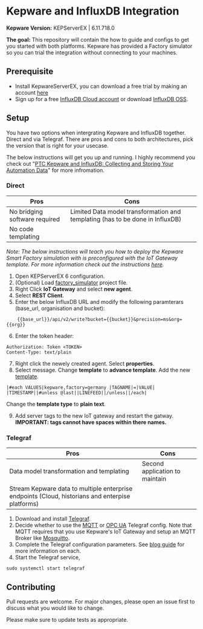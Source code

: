 ﻿# Kepware and InfluxDB Integration

 **Kepware Version:** KEPServerEX | 6.11.718.0

**The goal:**
This repository will contain the how to guide and configs to get you started with both platforms. Kepware has provided a Factory simulator so you can trial the integration without connecting to your machines.

  

## Prerequisite

- Install KepwareServerEX, you can download a free trial by making an account [here](https://my.kepware.com/s/login/SelfRegister)
- Sign up for a free [InfluxDB Cloud account](https://www.influxdata.com/products/influxdb-cloud/) or download [InfluxDB OSS](https://portal.influxdata.com/downloads/#:~:text=Telegraf%20open%20source%20data%20collector).

## Setup

You have two options when intergrating Kepware and InfluxDB together. Direct and via Telegraf. There are pros and cons to both architectures, pick the version that is right for your usecase.

The below instructions will get you up and running. I highly recommend you check out "[PTC Kepware and InfluxDB: Collecting and Storing Your Automation Data](https://www.influxdata.com/blog/ptc-kepware-influxdb-collecting-storing-automation-data/)" for more infromation.


### Direct
|Pros|Cons  |
|--|--|
|No bridging software required |Limited Data model transformation and templating (has to be done in InfluxDB) |
|No code templating|| 

*Note: The below instructions will teach you how to deploy the Kepware Smart Factory simulation with is preconfigured with the IoT Gateway template. For more information check out the instructions [here](https://www.influxdata.com/blog/ptc-kepware-influxdb-collecting-storing-automation-data/).*


 1. Open KEPServerEX 6 configuration.
 2. (Optional) Load [factory_simulator](https://github.com/InfluxCommunity/Kepware_Template/blob/master/Factory_Simulator.opf) project file.  
 3. Right Click **IoT Gateway** and select **new agent**.
 4. Select **REST Client**.
 5. Enter the below InfluxDB URL and modify the following paramterars (base_url, organisation and bucket):
```
    {{base_url}}/api/v2/write?bucket={{bucket}}&precision=ms&org={{org}}
```
 6. Enter the token header:
```
Authorization: Token <TOKEN>
Content-Type: text/plain
```
 7. Right click the newely created agent.  Select **properties**.
 8. Select message. Change **template** to **advance template**. Add the new [template](https://github.com/InfluxCommunity/Kepware_Template/blob/master/Direct/template.txt).  
```
|#each VALUES|kepware,factory=germany |TAGNAME|=|VALUE| |TIMESTAMP||#unless @last||LINEFEED||/unless||/each|
```
Change the **template type** to **plain text**.

9. Add server tags to the new IoT gateway and restart the gatway. **IMPORTANT: tags cannot have spaces within there names.**
  

### Telegraf
|Pros|Cons  |
|--|--|
|Data model transformation and templating  |Second application to maintain|
|Stream Kepware data to multiple enterprise endpoints (Cloud, historians and enterpise platforms)||  

1. Download and install [Telegraf](https://github.com/influxdata/telegraf).
2. Decide whether to use the [MQTT](https://github.com/InfluxCommunity/Kepware_Template/blob/master/Telegraf/telegraf-mqtt.conf) or [OPC UA](https://github.com/InfluxCommunity/Kepware_Template/blob/master/Telegraf/telegraf-opcua.conf) Telegraf config. Note that MQTT requires that you use Kepware's IoT Gateway and setup an MQTT Broker like [Mosquitto](https://mosquitto.org/).
3. Complete the Telegraf configuration parameters. See [blog guide](https://www.influxdata.com/blog/ptc-kepware-influxdb-collecting-storing-automation-data/) for more information on each.
4. Start the Telegraf service,
```
sudo systemctl start telegraf 
```

## Contributing
Pull requests are welcome. For major changes, please open an issue first to discuss what you would like to change.

Please make sure to update tests as appropriate.


